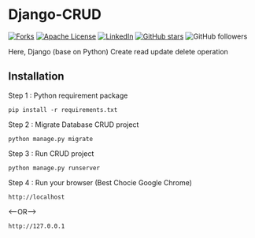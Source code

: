 # Django-CRUD

[![Forks][forks-shield]][forks-url]
[![Apache License][license-shield]][license-url]
[![LinkedIn][linkedin-shield]][linkedin-url]  <a href="https://github.com/AdityaBhalsod/Django-CRUD/"><img alt="GitHub stars" src="https://img.shields.io/github/stars/AdityaBhalsod/Django-CRUD?style=social"></a> <img alt="GitHub followers" src="https://img.shields.io/github/followers/AdityaBhalsod?color=Black&label=Follow&style=social">



Here, Django (base on Python) Create read update delete operation 

## Installation

Step 1 : Python requirement package
``` base
pip install -r requirements.txt
```

Step 2 : Migrate Database CRUD project
``` base
python manage.py migrate
```
Step 3 : Run CRUD project
``` base 
python manage.py runserver
```
Step 4 : Run your browser (Best Chocie Google Chrome)
``` base 
http://localhost
```
<--OR-->
``` base 
http://127.0.0.1
```

<!-- MARKDOWN LINKS & IMAGES -->
<!-- https://www.markdownguide.org/basic-syntax/#reference-style-links -->
[forks-shield]: https://img.shields.io/github/forks/AdityaBhalsod/Django-CRUD.svg?style=flat
[forks-url]: https://github.com/AdityaBhalsod/Django-CRUD
[license-shield]: https://img.shields.io/github/license/AdityaBhalsod/Django-CRUD.svg?style=flat&logo=apache
[license-url]: https://github.com/AdityaBhalsod/Django-CRUD/blob/master/LICENSE
[linkedin-shield]: https://img.shields.io/badge/-LinkedIn-black.svg?style=flat&logo=linkedin&colorB=555
[linkedin-url]: https://linkedin.com/in/aditya-bhalsod-494354152
